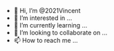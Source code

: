 - 👋 Hi, I’m @2021Vincent
- 👀 I’m interested in ...
- 🌱 I’m currently learning ...
- 💞️ I’m looking to collaborate on ...
- 📫 How to reach me ...

<!---
2021Vincent/2021Vincent is a ✨ special ✨ repository because its `README.md` (this file) appears on your GitHub profile.
You can click the Preview link to take a look at your changes.
--->
